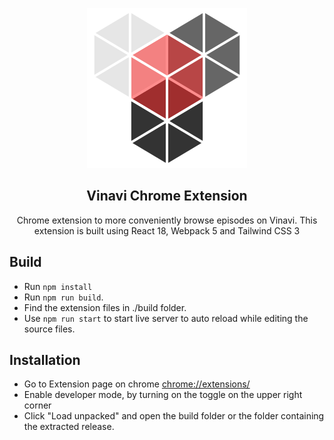 <p align="center"><img src="src/images/icon.svg"/></p>

<h2 align="center">Vinavi Chrome Extension</h2>

<p align="center">Chrome extension to more conveniently browse episodes on Vinavi. This extension is built using React 18, Webpack 5 and Tailwind CSS 3</p>

## Build

* Run `npm install`
* Run `npm run build`.
* Find the extension files in ./build folder.
* Use `npm run start` to start live server to auto reload while editing the source files.

## Installation

* Go to Extension page on chrome [chrome://extensions/](chrome://extensions/)
* Enable developer mode, by turning on the toggle on the upper right corner
* Click "Load unpacked" and open the build folder or the folder containing the extracted release.